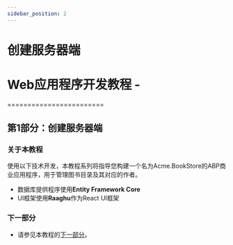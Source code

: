 ```yaml
---
sidebar_position: 2
---
```


# 创建服务器端

# Web应用程序开发教程 -
========================

第1部分：创建服务器端
-----------------------

### 关于本教程

使用以下技术开发，本教程系列将指导您构建一个名为Acme.BookStore的ABP商业应用程序，用于管理图书目录及其对应的作者。

* 数据库提供程序使用**Entity Framework Core**
* UI框架使用**Raaghu**作为React UI框架

### 下一部分

* 请参见本教程的[下一部分](The-Book-List-Page.md)。